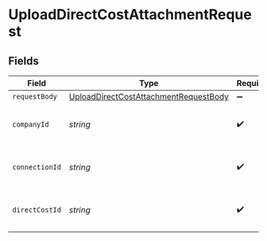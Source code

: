 # UploadDirectCostAttachmentRequest


## Fields

| Field                                                                                                     | Type                                                                                                      | Required                                                                                                  | Description                                                                                               | Example                                                                                                   |
| --------------------------------------------------------------------------------------------------------- | --------------------------------------------------------------------------------------------------------- | --------------------------------------------------------------------------------------------------------- | --------------------------------------------------------------------------------------------------------- | --------------------------------------------------------------------------------------------------------- |
| `requestBody`                                                                                             | [UploadDirectCostAttachmentRequestBody](../../models/operations/uploaddirectcostattachmentrequestbody.md) | :heavy_minus_sign:                                                                                        | N/A                                                                                                       |                                                                                                           |
| `companyId`                                                                                               | *string*                                                                                                  | :heavy_check_mark:                                                                                        | Unique identifier for a company.                                                                          | 8a210b68-6988-11ed-a1eb-0242ac120002                                                                      |
| `connectionId`                                                                                            | *string*                                                                                                  | :heavy_check_mark:                                                                                        | Unique identifier for a connection.                                                                       | 2e9d2c44-f675-40ba-8049-353bfcb5e171                                                                      |
| `directCostId`                                                                                            | *string*                                                                                                  | :heavy_check_mark:                                                                                        | Unique identifier for a direct cost.                                                                      |                                                                                                           |